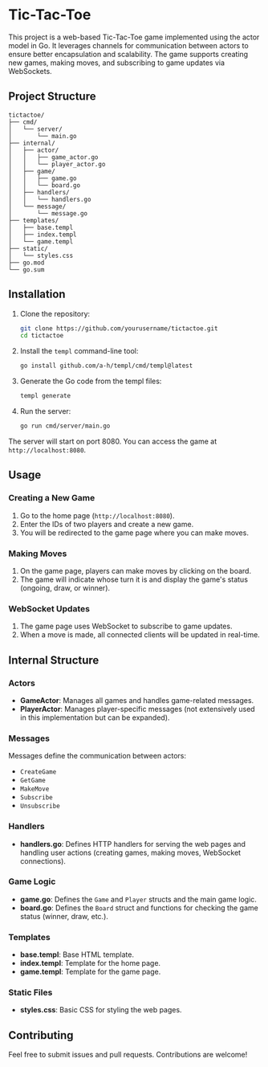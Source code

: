 
# Tic-Tac-Toe

This project is a web-based Tic-Tac-Toe game implemented using the actor model in Go. It leverages channels for communication between actors to ensure better encapsulation and scalability. The game supports creating new games, making moves, and subscribing to game updates via WebSockets.

## Project Structure

```
tictactoe/
├── cmd/
│   └── server/
│       └── main.go
├── internal/
│   ├── actor/
│   │   ├── game_actor.go
│   │   └── player_actor.go
│   ├── game/
│   │   ├── game.go
│   │   └── board.go
│   ├── handlers/
│   │   └── handlers.go
│   └── message/
│       └── message.go
├── templates/
│   ├── base.templ
│   ├── index.templ
│   └── game.templ
├── static/
│   └── styles.css
├── go.mod
└── go.sum
```

## Installation

1. Clone the repository:
   ```bash
   git clone https://github.com/yourusername/tictactoe.git
   cd tictactoe
   ```

2. Install the `templ` command-line tool:
   ```bash
   go install github.com/a-h/templ/cmd/templ@latest
   ```

3. Generate the Go code from the templ files:
   ```bash
   templ generate
   ```

4. Run the server:
   ```bash
   go run cmd/server/main.go
   ```

The server will start on port 8080. You can access the game at `http://localhost:8080`.

## Usage

### Creating a New Game

1. Go to the home page (`http://localhost:8080`).
2. Enter the IDs of two players and create a new game.
3. You will be redirected to the game page where you can make moves.

### Making Moves

1. On the game page, players can make moves by clicking on the board.
2. The game will indicate whose turn it is and display the game's status (ongoing, draw, or winner).

### WebSocket Updates

1. The game page uses WebSocket to subscribe to game updates.
2. When a move is made, all connected clients will be updated in real-time.

## Internal Structure

### Actors

- **GameActor**: Manages all games and handles game-related messages.
- **PlayerActor**: Manages player-specific messages (not extensively used in this implementation but can be expanded).

### Messages

Messages define the communication between actors:
- `CreateGame`
- `GetGame`
- `MakeMove`
- `Subscribe`
- `Unsubscribe`

### Handlers

- **handlers.go**: Defines HTTP handlers for serving the web pages and handling user actions (creating games, making moves, WebSocket connections).

### Game Logic

- **game.go**: Defines the `Game` and `Player` structs and the main game logic.
- **board.go**: Defines the `Board` struct and functions for checking the game status (winner, draw, etc.).

### Templates

- **base.templ**: Base HTML template.
- **index.templ**: Template for the home page.
- **game.templ**: Template for the game page.

### Static Files

- **styles.css**: Basic CSS for styling the web pages.

## Contributing

Feel free to submit issues and pull requests. Contributions are welcome!


